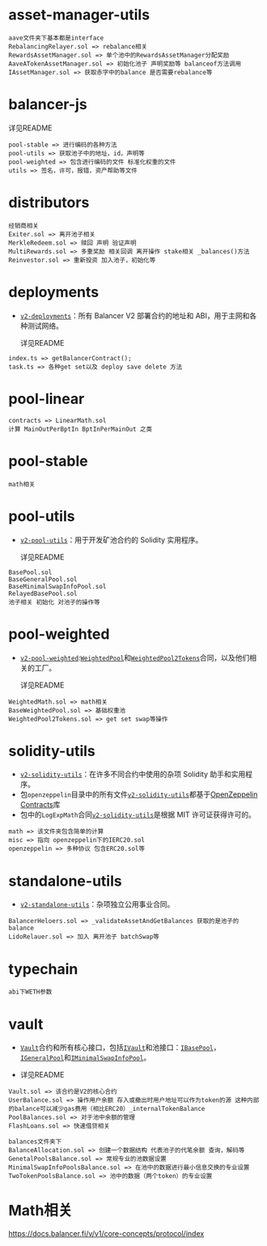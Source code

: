 # asset-manager-utils

```
aave文件夹下基本都是interface
RebalancingRelayer.sol => rebalance相关
RewardsAssetManager.sol => 单个池中的RewardsAssetManager分配奖励
AaveATokenAssetManager.sol => 初始化池子 声明奖励等 balanceof方法调用
IAssetManager.sol => 获取赤字中的balance 是否需要rebalance等
```

# balancer-js

详见README

```
pool-stable => 进行编码的各种方法
pool-utils => 获取池子中的地址，id，声明等
pool-weighted => 包含进行编码的文件 标准化权重的文件
utils => 签名，许可，报错，资产帮助等文件
```

# distributors

```
经销商相关
Exiter.sol => 离开池子相关
MerkleRedeem.sol => 赎回 声明 验证声明
MultiRewards.sol => 多重奖励 相关回调 离开操作 stake相关 _balances()方法
Reinvestor.sol => 重新投资 加入池子，初始化等

```

# deployments

* [`v2-deployments`](https://github.com/nissaka/balancer-core-learning/blob/balancer-v2-monorepo/pkg/deployments)：所有 Balancer V2 部署合约的地址和 ABI，用于主网和各种测试网络。

  详见README

```
index.ts => getBalancerContract();
task.ts => 各种get set以及 deploy save delete 方法
```

# pool-linear

```
contracts => LinearMath.sol
计算 MainOutPerBptIn BptInPerMainOut 之类
```

# pool-stable

```
math相关
```

# pool-utils

- [`v2-pool-utils`](https://github.com/nissaka/balancer-core-learning/blob/balancer-v2-monorepo/pkg/pool-utils)：用于开发矿池合约的 Solidity 实用程序。

  详见README

```
BasePool.sol 
BaseGeneralPool.sol
BaseMinimalSwapInfoPool.sol
RelayedBasePool.sol
池子相关 初始化 对池子的操作等
```

# pool-weighted

- [`v2-pool-weighted`](https://github.com/nissaka/balancer-core-learning/blob/balancer-v2-monorepo/pkg/pool-weighted):[`WeightedPool`](https://github.com/nissaka/balancer-core-learning/blob/balancer-v2-monorepo/pkg/pool-weighted/contracts/WeightedPool.sol)和[`WeightedPool2Tokens`](https://github.com/nissaka/balancer-core-learning/blob/balancer-v2-monorepo/pkg/pool-weighted/contracts/WeightedPool2Tokens.sol)合同，以及他们相关的工厂。

  详见README

```
WeightedMath.sol => math相关
BaseWeightedPool.sol => 基础权重池
WeightedPool2Tokens.sol => get set swap等操作
```

# solidity-utils

- [`v2-solidity-utils`](https://github.com/nissaka/balancer-core-learning/blob/balancer-v2-monorepo/pkg/solidity-utils)：在许多不同合约中使用的杂项 Solidity 助手和实用程序。
- 包`openzeppelin`目录中的所有文件[`v2-solidity-utils`](https://github.com/nissaka/balancer-core-learning/blob/balancer-v2-monorepo/pkg/solidity-utils)都基于[OpenZeppelin Contracts](https://github.com/OpenZeppelin/openzeppelin-contracts)库
- 包中的`LogExpMath`合同[`v2-solidity-utils`](https://github.com/nissaka/balancer-core-learning/blob/balancer-v2-monorepo/pkg/solidity-utils)是根据 MIT 许可证获得许可的。

```
math => 该文件夹包含简单的计算
misc => 指向 openzeppelin下的IERC20.sol
openzeppelin => 多种协议 包含ERC20.sol等
```

# standalone-utils

- [`v2-standalone-utils`](https://github.com/nissaka/balancer-core-learning/blob/balancer-v2-monorepo/pkg/standalone-utils)：杂项独立公用事业合同。

```
BalancerHeloers.sol => _validateAssetAndGetBalances 获取的是池子的balance
LidoRelauer.sol => 加入 离开池子 batchSwap等
```

# typechain

```
abi下WETH参数
```

# vault

* [`Vault`](https://github.com/nissaka/balancer-core-learning/blob/balancer-v2-monorepo/pkg/vault/contracts/Vault.sol)合约和所有核心接口，包括[`IVault`](https://github.com/nissaka/balancer-core-learning/blob/balancer-v2-monorepo/pkg/vault/contracts/interfaces/IVault.sol)和池接口：[`IBasePool`](https://github.com/nissaka/balancer-core-learning/blob/balancer-v2-monorepo/pkg/vault/contracts/interfaces/IBasePool.sol)，[`IGeneralPool`](https://github.com/nissaka/balancer-core-learning/blob/balancer-v2-monorepo/pkg/vault/contracts/interfaces/IGeneralPool.sol)和[`IMinimalSwapInfoPool`](https://github.com/nissaka/balancer-core-learning/blob/balancer-v2-monorepo/pkg/vault/contracts/interfaces/IMinimalSwapInfoPool.sol)。

* 详见README

```
Vault.sol => 该合约是V2的核心合约
UserBalance.sol => 操作用户余额 存入或撤出时用户地址可以作为token的源 这种内部的balance可以减少gas费用（相比ERC20）_internalTokenBalance
PoolBalances.sol => 对于池中余额的管理
FlashLoans.sol => 快速借贷相关

balances文件夹下
BalanceAllocation.sol => 创建一个数据结构 代表池子的代笔余额 查询，解码等
GenetalPoolsBalance.sol => 常规专业的池数据设置
MinimalSwapInfoPoolsBalance.sol => 在池中的数据进行最小信息交换的专业设置
TwoTokenPoolsBalance.sol => 池中的数据（两个token）的专业设置
```

# Math相关

https://docs.balancer.fi/v/v1/core-concepts/protocol/index